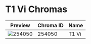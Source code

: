 # T1 Vi Chromas

| Preview | Chroma ID | Name |
|---------|-----------|------|
| ![254050](https://raw.communitydragon.org/latest/plugins/rcp-be-lol-game-data/global/default/v1/champion-chroma-images/254/254050.png) | 254050 | T1 Vi |